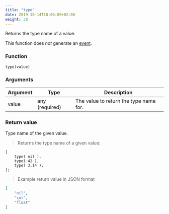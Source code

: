```yaml
---
title: "type"
date: 2019-10-14T10:06:09+02:00
weight: 38
---
```


Returns the type name of a value.

This function does *not* generate an [event](../../events).

### Function

`type(value)`

### Arguments

Argument | Type | Description
-------- | ---- | -----------
value | any (required) | The value to return the type name for.

### Return value

Type name of the given value.

> Returns the type name of a given value:

```thingsdb,json_response
[
    type( nil ),
    type( 42 ),
    type( 3.14 ),
];
```

> Example return value in JSON format

```json
[
    "nil",
    "int",
    "float"
]
```
